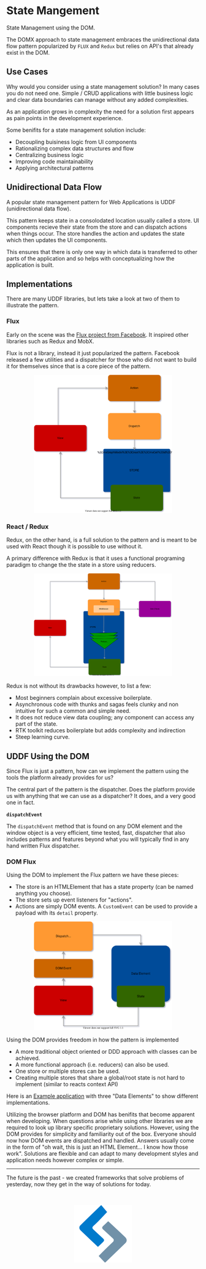 # State Mangement
State Management using the DOM.

The DOMX approach to state management embraces the unidirectional data flow pattern popularized by `FLUX` and `Redux` but relies on API's that already exist in the DOM.

## Use Cases
Why would you consider using a state management solution?
In many cases you do not need one.
Simple / CRUD applications with little business logic and clear data boundaries
can manage without any added complexities.

As an application grows in complexity the need for a solution first appears
as pain points in the development experience.

Some benifits for a state management solution include:
- Decoupling buisiness logic from UI components
- Rationalizing complex data structures and flow 
- Centralizing business logic
- Improving code maintainability
- Applying architectural patterns

## Unidirectional Data Flow
A popular state management pattern for Web Applications is UDDF (unidirectional data flow).

This pattern keeps state in a consolodated location usually called a store.
UI components recieve their state from the store and can dispatch actions
when things occur. The store handles the action and updates the state which 
then updates the UI components.

This ensures that there is only one way in which data is transferred to
other parts of the application and so helps with conceptualizing how the
application is built.

## Implementations 
There are many UDDF libraries, but lets take a look at two of them to illustrate the pattern.

### Flux
Early on the scene was the [Flux project from Facebook](https://facebook.github.io/flux/).
It inspired other libraries such as Redux and MobX.

Flux is not a library, instead it just popularized the pattern. Facebook
released a few utilities and a dispatcher for those who did not want to build it
for themselves since that is a core piece of the pattern.

<div style="text-align:center;max-width:400px;margin:0 auto;">
    <img src="images/uddf-patterns-flux.svg" style="width:360px">
</div>


### React / Redux
Redux, on the other hand, is a full solution to the pattern and is meant to be used
with React though it is possible to use without it.

A primary difference with Redux is that it uses a functional programing paradigm
to change the the state in a store using reducers.

<div style="text-align:center;max-width:400px;margin:0 auto;">
    <img src="images/uddf-patterns-react-redux.svg" style="width:360px">
</div>

Redux is not without its drawbacks however, to list a few:
- Most beginners complain about excessive boilerplate.
- Asynchronous code with thunks and sagas feels clunky and non intuitive for
such a common and simple need.
- It does not reduce view data coupling; any component can access any part of the state.
- RTK toolkit reduces boilerplate but adds complexity and indirection
- Steep learning curve.



## UDDF Using the DOM 
Since Flux is just a pattern, how can we implement the pattern using the tools
the platform already provides for us?

The central part of the pattern is the dispatcher. Does the platform provide us
with anything that we can use as a dispatcher? It does, and a very good one in fact.

**`dispatchEvent`**

The `dispatchEvent` method that is found on any DOM element and the window object
is a very efficient, time tested, fast, dispatcher that also includes
patterns and features beyond what you will typically find in any hand written
Flux dispatcher.


### DOM Flux
Using the DOM to implement the Flux pattern we have these pieces:
- The store is an HTMLElement that has a state property (can be named anything you choose).
- The store sets up event listeners for "actions".
- Actions are simply DOM events. A `CustomEvent` can be used to provide a payload 
with its `detail` property.

<div style="text-align:center;max-width:400px;margin:0 auto;">
    <img src="images/uddf-patterns-dom-flux.svg" style="width:360px">
</div>

Using the DOM provides freedom in how the pattern is implemented
- A more traditional object oriented or DDD approach with classes can be achieved.
- A more functional approach (i.e. reducers) can also be used.
- One store or multiple stores can be used.
- Creating multiple stores that share a global/root state is not hard to implement
(similar to reacts context API)


Here is an [Example application](https://github.com/jhorback/wcn-todo-app) with
three "Data Elements" to show different implementations.

Utilizing the browser platform and DOM has benifits that become apparent
when developing. When questions arise while using other libraries we are
required to look up library specific proprietary solutions. However, using the
DOM provides for simplicity and familiarity out of the box.
Everyone should now how DOM events are dispatched and handled.
Answers usually come in the form of "oh wait, this is just an HTML Element... I
know how those work". Solutions are flexible and can adapt to many development styles
and application needs however complex or simple.

---
The future is the past - we created frameworks that solve problems of yesterday,
now they get in the way of solutions for today. 
<div style="text-align:center;">
    <img src="images/domx-logo.svg" style="max-width:150px;margin:2rem;">
</div>